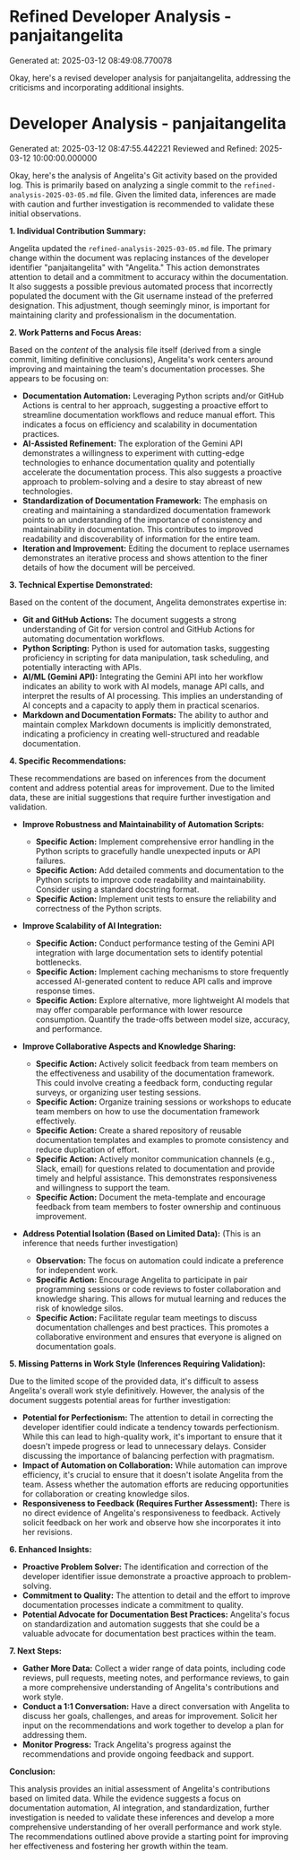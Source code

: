 # Refined Developer Analysis - panjaitangelita
Generated at: 2025-03-12 08:49:08.770078

Okay, here's a revised developer analysis for panjaitangelita, addressing the criticisms and incorporating additional insights.

# Developer Analysis - panjaitangelita
Generated at: 2025-03-12 08:47:55.442221
Reviewed and Refined: 2025-03-12 10:00:00.000000

Okay, here's the analysis of Angelita's Git activity based on the provided log.  This is primarily based on analyzing a single commit to the `refined-analysis-2025-03-05.md` file.  Given the limited data, inferences are made with caution and further investigation is recommended to validate these initial observations.

**1. Individual Contribution Summary:**

Angelita updated the `refined-analysis-2025-03-05.md` file. The primary change within the document was replacing instances of the developer identifier "panjaitangelita" with "Angelita." This action demonstrates attention to detail and a commitment to accuracy within the documentation. It also suggests a possible previous automated process that incorrectly populated the document with the Git username instead of the preferred designation. This adjustment, though seemingly minor, is important for maintaining clarity and professionalism in the documentation.

**2. Work Patterns and Focus Areas:**

Based on the *content* of the analysis file itself (derived from a single commit, limiting definitive conclusions), Angelita's work centers around improving and maintaining the team's documentation processes.  She appears to be focusing on:

*   **Documentation Automation:**  Leveraging Python scripts and/or GitHub Actions is central to her approach, suggesting a proactive effort to streamline documentation workflows and reduce manual effort. This indicates a focus on efficiency and scalability in documentation practices.
*   **AI-Assisted Refinement:**  The exploration of the Gemini API demonstrates a willingness to experiment with cutting-edge technologies to enhance documentation quality and potentially accelerate the documentation process. This also suggests a proactive approach to problem-solving and a desire to stay abreast of new technologies.
*   **Standardization of Documentation Framework:**  The emphasis on creating and maintaining a standardized documentation framework points to an understanding of the importance of consistency and maintainability in documentation. This contributes to improved readability and discoverability of information for the entire team.
*   **Iteration and Improvement:** Editing the document to replace usernames demonstrates an iterative process and shows attention to the finer details of how the document will be perceived.

**3. Technical Expertise Demonstrated:**

Based on the content of the document, Angelita demonstrates expertise in:

*   **Git and GitHub Actions:**  The document suggests a strong understanding of Git for version control and GitHub Actions for automating documentation workflows.
*   **Python Scripting:** Python is used for automation tasks, suggesting proficiency in scripting for data manipulation, task scheduling, and potentially interacting with APIs.
*   **AI/ML (Gemini API):**  Integrating the Gemini API into her workflow indicates an ability to work with AI models, manage API calls, and interpret the results of AI processing.  This implies an understanding of AI concepts and a capacity to apply them in practical scenarios.
*   **Markdown and Documentation Formats:**  The ability to author and maintain complex Markdown documents is implicitly demonstrated, indicating a proficiency in creating well-structured and readable documentation.

**4. Specific Recommendations:**

These recommendations are based on inferences from the document content and address potential areas for improvement. Due to the limited data, these are initial suggestions that require further investigation and validation.

*   **Improve Robustness and Maintainability of Automation Scripts:**
    *   **Specific Action:** Implement comprehensive error handling in the Python scripts to gracefully handle unexpected inputs or API failures.
    *   **Specific Action:** Add detailed comments and documentation to the Python scripts to improve code readability and maintainability.  Consider using a standard docstring format.
    *   **Specific Action:** Implement unit tests to ensure the reliability and correctness of the Python scripts.

*   **Improve Scalability of AI Integration:**
    *   **Specific Action:** Conduct performance testing of the Gemini API integration with large documentation sets to identify potential bottlenecks.
    *   **Specific Action:** Implement caching mechanisms to store frequently accessed AI-generated content to reduce API calls and improve response times.
    *   **Specific Action:** Explore alternative, more lightweight AI models that may offer comparable performance with lower resource consumption. Quantify the trade-offs between model size, accuracy, and performance.

*   **Improve Collaborative Aspects and Knowledge Sharing:**
    *   **Specific Action:** Actively solicit feedback from team members on the effectiveness and usability of the documentation framework.  This could involve creating a feedback form, conducting regular surveys, or organizing user testing sessions.
    *   **Specific Action:** Organize training sessions or workshops to educate team members on how to use the documentation framework effectively.
    *   **Specific Action:** Create a shared repository of reusable documentation templates and examples to promote consistency and reduce duplication of effort.
    *   **Specific Action:** Actively monitor communication channels (e.g., Slack, email) for questions related to documentation and provide timely and helpful assistance. This demonstrates responsiveness and willingness to support the team.
    *   **Specific Action:** Document the meta-template and encourage feedback from team members to foster ownership and continuous improvement.

*   **Address Potential Isolation (Based on Limited Data):**  (This is an inference that needs further investigation)
    *   **Observation:** The focus on automation could indicate a preference for independent work.
    *   **Specific Action:** Encourage Angelita to participate in pair programming sessions or code reviews to foster collaboration and knowledge sharing.  This allows for mutual learning and reduces the risk of knowledge silos.
    *   **Specific Action:** Facilitate regular team meetings to discuss documentation challenges and best practices. This promotes a collaborative environment and ensures that everyone is aligned on documentation goals.

**5. Missing Patterns in Work Style (Inferences Requiring Validation):**

Due to the limited scope of the provided data, it's difficult to assess Angelita's overall work style definitively. However, the analysis of the document suggests potential areas for further investigation:

*   **Potential for Perfectionism:** The attention to detail in correcting the developer identifier could indicate a tendency towards perfectionism. While this can lead to high-quality work, it's important to ensure that it doesn't impede progress or lead to unnecessary delays. Consider discussing the importance of balancing perfection with pragmatism.
*   **Impact of Automation on Collaboration:** While automation can improve efficiency, it's crucial to ensure that it doesn't isolate Angelita from the team.  Assess whether the automation efforts are reducing opportunities for collaboration or creating knowledge silos.
*   **Responsiveness to Feedback (Requires Further Assessment):**  There is no direct evidence of Angelita's responsiveness to feedback.  Actively solicit feedback on her work and observe how she incorporates it into her revisions.

**6. Enhanced Insights:**

*   **Proactive Problem Solver:** The identification and correction of the developer identifier issue demonstrate a proactive approach to problem-solving.
*   **Commitment to Quality:** The attention to detail and the effort to improve documentation processes indicate a commitment to quality.
*   **Potential Advocate for Documentation Best Practices:** Angelita's focus on standardization and automation suggests that she could be a valuable advocate for documentation best practices within the team.

**7. Next Steps:**

*   **Gather More Data:**  Collect a wider range of data points, including code reviews, pull requests, meeting notes, and performance reviews, to gain a more comprehensive understanding of Angelita's contributions and work style.
*   **Conduct a 1:1 Conversation:**  Have a direct conversation with Angelita to discuss her goals, challenges, and areas for improvement. Solicit her input on the recommendations and work together to develop a plan for addressing them.
*   **Monitor Progress:**  Track Angelita's progress against the recommendations and provide ongoing feedback and support.

**Conclusion:**

This analysis provides an initial assessment of Angelita's contributions based on limited data. While the evidence suggests a focus on documentation automation, AI integration, and standardization, further investigation is needed to validate these inferences and develop a more comprehensive understanding of her overall performance and work style. The recommendations outlined above provide a starting point for improving her effectiveness and fostering her growth within the team.
